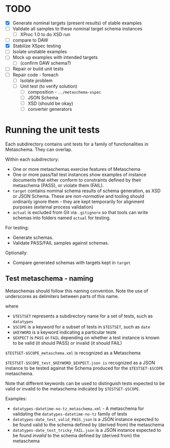 
# TODO

- [x] Generate nominal targets (present results) of stable examples
- [ ] Validate all samples to these nominal target schema instances
  - [ ] XProc 1.0 to do XSD run 
- [ ] compare to DAW
- [x] Stabilize XSpec testing
- [ ] Isolate unstable examples
- [ ] Mock up examples with intended targets
  - [ ] (confirm DAW schema?) 
- [ ] Repair or build unit tests
- [ ] Repair code - foreach
  - [ ] Isolate problem
  - [ ] Unit test (to verify solution)
    - [ ] composition - `../metaschema-xspec`
    - [ ] JSON Schema
    - [ ] XSD (should be okay)
    - [ ] converter generators

# Running the unit tests

Each subdirectory contains unit tests for a family of functionalities in Metaschema. They can overlap.

Within each subdirectory:

- One or more metaschemas exercise features of Metaschema
- One or more pass/fail test instances show examples of instance documents that either conform to constraints defined by their metaschema (PASS), or violate them (FAIL).
- `target` contains nominal schema results of schema generation, as XSD or JSON Schema. These are *non-normative* and tooling should ordinarily ignore them - they are kept temporarily for alignment purposes (external process validation)
- `actual` is excluded from Git via `.gitignore` so that tools can write schemas into folders named `actual` for testing.

For testing:
- Generate schemas.
- Validate PASS/FAIL samples against schemas.

Optionally:
- Compare generated schemas with targets kept in `target`

## Test metaschema - naming

Metaschemas should follow this naming convention. Note the use of underscores as delimiters between parts of this name.

where
- `$TESTSET` represents a subdirectory name for a set of tests, such as `datatypes`
- `$SCOPE` is a keyword for a subset of tests in `$TESTSET`, such as `date`
- `$KEYWORD` is a keyword indicating a particular teste
- `$EXPECT` is `PASS` or `FAIL` depending on whether a test instance is known to be valid (it should PASS) or invalid (it should FAIL)

`$TESTSET-$SCOPE_metaschema.xml` is recognized as a Metaschema

`$TESTSET-$SCOPE_test_$KEYWORD_$EXPECT.json is` recognized as a JSON instance to be tested against the Schema produced for the `$TESTSET-$SCOPE` metaschema.

Note that different keywords can be used to distinguish tests expected to be valid or invalid to the metaschema indicated by `$TESTSET-$SCOPE`.

Examples:

- `datatypes-datetime-no-tz_metaschema.xml` - A metaschema for validating the `datatypes-datetime-no-tz` family of tests
- `datatypes-date_test_valid_PASS.json` is a JSON instance expected to be found valid to the schema defined by (derived from) the metaschema
- `datatypes-date_test_tricky_FAIL.json` is a JSON instance expected to be found *invalid* to the schema defined by (derived from) the metaschema



